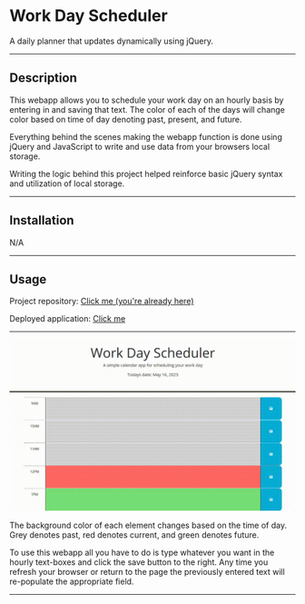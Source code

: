 # Work Day Scheduler

A daily planner that updates dynamically using jQuery.

---

## Description

This webapp allows you to schedule your work day on an hourly basis by entering in and saving that text. The color of each of the days will change color based on time of day denoting past, present, and future. 

Everything behind the scenes making the webapp function is done using jQuery and JavaScript to write and use data from your browsers local storage.

Writing the logic behind this project helped reinforce basic jQuery syntax and utilization of local storage.

---
## Installation

N/A

---
## Usage

Project repository: [Click me (you're already here)](https://github.com/t-willis/work-day-scheduler)

Deployed application: [Click me](https://t-willis.github.io/work-day-scheduler/)

---

![Webapp demonstration](./assets/images/work-day-scueduler-gif.gif)

The background color of each element changes based on the time of day. Grey denotes past, red denotes current, and green denotes future.

To use this webapp all you have to do is type whatever you want in the hourly text-boxes and click the save button to the right. Any time you refresh your browser or return to the page the previously entered text will re-populate the appropriate field.

---